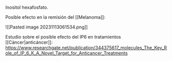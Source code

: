 Inositol hexafosfato.

Posible efecto en la remisión del [[Melanoma]]:

![[Pasted image 20231113061534.png]]

Estudio sobre el posible efecto del IP6 en tratamientos [[Cáncer|anticáncer]]:
https://www.researchgate.net/publication/344375617_molecules_The_Key_Role_of_IP_6_K_A_Novel_Target_for_Anticancer_Treatments

